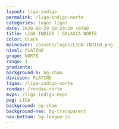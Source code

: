 ```yaml
---
layout: liga-indigo
permalink: /liga-indigo-norte
categories: logos ligas
date: 2020-08-29 10:29:20 +0700
title: LIGA INDIGO | GALAXIA NORTE
color: black
maincover: /assets/logos/LIGA-INDIGO.png
nivel: PLATINO
grupo: NORTE
rango: 1
gradiente: 
background-h: bg-cham
division: PLATINO
ligas: /liga-indigo-norte
rondas: /rondas-norte
mvps: /liga-indigo-mvps
pag: LIGA
background: bg-cham
background-nav: bg-transparent
nav-bottom: bg-league-in
---
```

